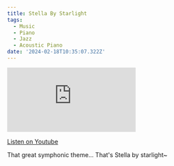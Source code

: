 ```yaml
---
title: Stella By Starlight
tags:
  - Music
  - Piano
  - Jazz
  - Acoustic Piano
date: '2024-02-18T10:35:07.322Z'
---
```


<iframe src="https://www.youtube-nocookie.com/embed/FNe5ECevEg4?modestbranding=1&showinfo=0&rel=0" title="YouTube video player" frameborder="0" allow="accelerometer; autoplay; encrypted-media; gyroscope; picture-in-picture;" allowfullscreen className="youtube_video"></iframe>

[Listen on Youtube](https://youtu.be/FNe5ECevEg4)

That great symphonic theme... That's Stella by starlight~
